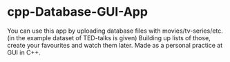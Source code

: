 # cpp-Database-GUI-App

You can use this app by uploading database files with movies/tv-series/etc. (in the example dataset of TED-talks is given)
Building up lists of those, create your favourites and watch them later. Made as a personal practice at GUI in C++. 
